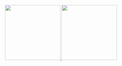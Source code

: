 <div align="center">
  <a href="https://github.com/wevertongabriel">
  <img height="180em" src="https://github-readme-stats.vercel.app/api?username=wevertongabriel&show_icons=true&theme=dracula&include_all_commits=true&count_private=true"/>
  <img height="180em" src="https://github-readme-stats.vercel.app/api/top-langs/?username=wevertongabriel&layout=compact&langs_count=7&theme=dracula"/>
</div>
